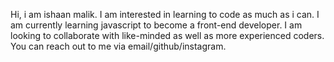 Hi, i am ishaan malik.
I am interested in learning to code as much as i can.
I am currently learning javascript to become a front-end developer.
I am looking to collaborate with like-minded as well as more experienced coders.
You can reach out to me via email/github/instagram.


